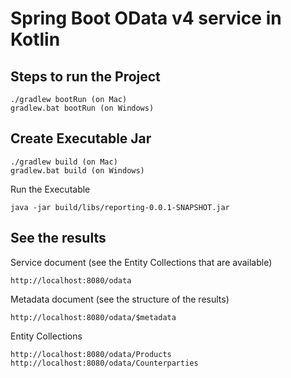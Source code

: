 # Spring Boot OData v4 service in Kotlin

## Steps to run the Project
```
./gradlew bootRun (on Mac)
gradlew.bat bootRun (on Windows)
```

## Create Executable Jar
```
./gradlew build (on Mac)
gradlew.bat build (on Windows)
```

Run the Executable
```
java -jar build/libs/reporting-0.0.1-SNAPSHOT.jar
```

## See the results

Service document (see the Entity Collections that are available)
```
http://localhost:8080/odata
```

Metadata document (see the structure of the results)
```
http://localhost:8080/odata/$metadata
```

Entity Collections
```
http://localhost:8080/odata/Products
http://localhost:8080/odata/Counterparties
```
